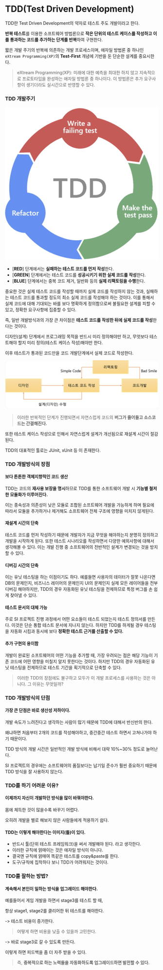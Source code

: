 # TDD(Test Driven Development)

TDD란 Test Driven Development의 약자로 테스트 주도 개발이라고 한다.

**반복 테스트**를 이용한 소프트웨어 방법론으로 **작은 단위의 테스트 케이스를 작성하고 이를 통과하는 코드를 추가하는 단계를 반복**하여 구현한다.

짧은 개발 주기의 반복에 의존하는 개발 프로세스이며, 애자일 방법론 중 하나인 `eXtream Programming(XP)`의 **Test-First** 개념에 기반을 둔 단순한 설계를 중요시한다.

> eXtream Programming(XP): 미래에 대한 예측을 최대한 하지 않고  지속적으로 프로토타입을 완성하는 애자일 방법론 중 하나이다.
> 이 방법론은 추가 요구사항이 생기더라도 실시간으로 반영할 수 있다.

### TDD 개발주기

![TDD Cycle](./images/tdd_cycle.png)

- [**RED**] 단계에서는 **실패하는 테스트 코드를 먼저 작성**한다.
- [**GREEN**] 단계에서는 테스트 코드를 **성공시키기 위한 실제 코드를 작성**한다.
- [**BLUE**] 단계에서는 중복 코드 제거, 일반화 등의 **실제 리팩토링을 수행**한다.

중요한 것은 실제 테스트 코드를 작성할 때까지 실제 코드를 작성하지 않는 것과, 실패하는 테스트 코드를 통과할 정도의 최소 실제 코드를 작성해야 하는 것이다. 이를 통해서 실제 코드에 대해 기대되는 바를 보다 명확하게 정의함으로써 불필요한 설계를 피할 수 있고, 정확한 요구사항에 집중할 수 있다.

즉, 일반 개발방식과의 가장 큰 차이점은 **테스트 코드를 작성한 뒤에 실제 코드를 작성**한다는 것이다.

디자인(설계) 단계에서 프로그래밍 목적을 반드시 미리 정의해야만 하고, 무엇보다 테스트해야 할지 미리 정의(테스트 케이스 작성)해야만 한다.

이후 테스트가 통과된 코드만을 코드 개발단계에서 실제 코드로 작성한다.

![TDD](./images/tdd.png)

> 이러한 반복적인 단계가 진행되면서 자연스럽게 코드의 **버그가 줄어들고 소스코드는 간결해진다.**

또한 테스트 케이스 작성으로 인해서 자연스럽게 설계가 개선됨으로 재설계 시간이 절감된다.

TDD의 대표적인 툴로는 JUnit, xUnit 등 이 존재한다.

### TDD 개발방식의 장점

#### 보다 튼튼한 객체지향적인 코드 생산

TDD는 코드의 **재사용 보장을 명시**하므로 TDD를 통한 소프트웨어 개발 시 **기능별 철저한 모듈화가 이루어진다.**

이는 종속성과 의존성이 낮은 모듈로 조합된 소프트웨어 개발을 가능하게 하며 필요에 따라서 모듈을 추가하거나 제거해도 소프트웨어 전체 구조에 영향을 미치지 않게된다.

#### 재설계 시간의 단축

테스트 코드를 먼저 작성하기 때문에 개발자가 지금 무엇을 해야하는지 분명히 정의하고 개발을 시작하게 된다. 또한 테스트 시나리오를 작성하면서 다양한 예외사항에 대해서 생각해볼 수 있다. 이는 개발 진행 중 소프트웨어의 전반적인 설계가 변경되는 것을 방지할 수 있다.

#### 디버깅 시간의 단축 

이는 유닛 테스팅을 하는 이점이기도 하다. 예를들면 사용자의 데이터가 잘못 나온다면 DB의 문제인지, 비즈니스 레이어의 문제인지 UI의 문제인지 실제 모든 레이어들을 전부 디버깅 해야하지만, TDD의 경우 자동화된 유닛 테스팅을 전제하므로 특정 버그를 손 쉽게 찾아낼 수 있다.

#### 테스트 문서의 대체 가능

주로 SI 프로젝트 진행 과정에서 어떤 요소들이 테스트 되었는지 테스트 정의서를 만든다. 이것은 단순 통합 테스트 문서에 지나지 않는다. 하지만 TDD를 하게될 경우 테스팅을 자동화 시킴과 동시에 보다 **정확한 테스트 근거를 산출할 수 있다.**

#### 추가 구현의 용이함

개발이 완료된 소프트웨어의 어떤 기능을 추가할 때, 가장 우려되는 점은 해당 기능이 기존 코드에 어떤 영향을 미칠지 알지 못한다는 것이다. 하지만 TDD의 경우 자동화된 유닛 테스팅을 전제하므로 테스트 기간을 획기적으로 단축할 수 있다.

> 이러한 TDD의 장점에도 불구하고 모두가 이 개발 프로세스를 사용하는 것은 아니다. 그 이유는 무엇일까?

### TDD 개발방식의 단점

#### 가장 큰 단점은 바로 생산성 저하이다.

개발 속도가 느려진다고 생각하는 사람이 많기 때문에 TDD에 대해서 반신반의 한다.

왜냐하면 처음부터 2개의 코드를 작성해야하고, 중간중간 테스트 하면서 고쳐나가야 하기 때문이다.

TDD 방식의 개발 시간은 일반적인 개발 방식에 비해서 대략 10%~30% 정도로 늘어난다.

SI 프로젝트의 경우에는 소프트웨어의 품질보다는 납기일 준수가 훨씬 중요하기 때문에 TDD 방식을 잘 사용하지 않는다.

### TDD를 하기 어려운 이유?

#### 이제까지 자신이 개발하던 방식을 많이 바꿔야한다.

몸에 체득한 것이 많을수록 바꾸기 어렵다.

오히려 개발을 별로 해보지 않은 사람들에게 적용하기 쉽다.

#### TDD는 이렇게 해야한다는 이미지(틀)이 있다.

- 반드시 툴(단위 테스트 프레임워크)을 써서 개발해야 된다. 라고 생각한다.
- 이러한 규칙에 얽매이는 것은 애자일 방식이 아니다.
- 결국엔 규칙에 얽매여 똑같은 테스트를 copy&paste를 한다.
- 도구/규칙에 집착하다 보니 TDD가 어려워지는 것이다.

### TDD를 잘하는 방법?

#### 계속해서 본인이 일하는 방식을 업그레이드 해야한다.

예를들어서 게임 개발을 하면서 stage3를 테스트 할 때, 

항상 stage1, stage2를 클리어한 뒤 테스트를 해야한다.

-> 테스트 비용이 증가한다.

> 어떻게 하면 비용을 낮출 수 있을까 고민한다.

-> 바로 stage3로 갈 수 있도록 만든다.

이렇게 하면 피드백을 좀 더 자주 받을 수 있다.

> 즉, **중복적으로 하는 노력들을 자동화하도록 업그레이드하면 발전할 수 있다.**